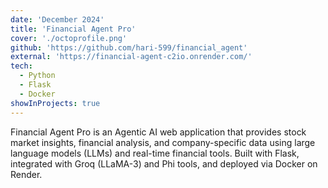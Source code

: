```yaml
---
date: 'December 2024'
title: 'Financial Agent Pro'
cover: './octoprofile.png'
github: 'https://github.com/hari-599/financial_agent'
external: 'https://financial-agent-c2io.onrender.com/'
tech:
  - Python
  - Flask
  - Docker
showInProjects: true
---
```


Financial Agent Pro is an Agentic AI web application that provides stock market insights, financial analysis, and company-specific data using large language models (LLMs) and real-time financial tools. Built with Flask, integrated with Groq (LLaMA-3) and Phi tools, and deployed via Docker on Render.